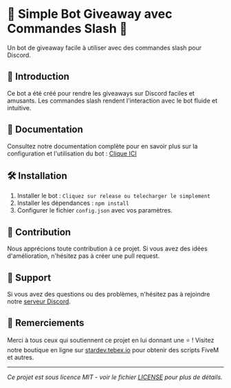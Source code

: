# 🎉 Simple Bot Giveaway avec Commandes Slash 🎉

Un bot de giveaway facile à utiliser avec des commandes slash pour Discord.

## 🚀 Introduction

Ce bot a été créé pour rendre les giveaways sur Discord faciles et amusants. Les commandes slash rendent l'interaction avec le bot fluide et intuitive.

## 📖 Documentation

Consultez notre documentation complète pour en savoir plus sur la configuration et l'utilisation du bot : [Clique ICI](https://stardev-1.gitbook.io/stardeveloppement/bot-giveaway/installer-le-bot-giveaway.)

## 🛠️ Installation

1. Installer le bot : `Cliquez sur release ou telecharger le simplement`
2. Installer les dépendances : `npm install`
3. Configurer le fichier `config.json` avec vos paramètres.

## 🌟 Contribution

Nous apprécions toute contribution à ce projet. Si vous avez des idées d'amélioration, n'hésitez pas à créer une pull request.

## 🤝 Support

Si vous avez des questions ou des problèmes, n'hésitez pas à rejoindre notre [serveur Discord](https://discord.gg/9ydpJ8NWZ5).

## 👏 Remerciements

Merci à tous ceux qui soutiennent ce projet en lui donnant une ⭐️ !
Visitez notre boutique en ligne sur [stardev.tebex.io](https://stardev.tebex.io) pour obtenir des scripts FiveM et autres.

---

*Ce projet est sous licence MIT - voir le fichier [LICENSE](LICENSE) pour plus de détails.*
